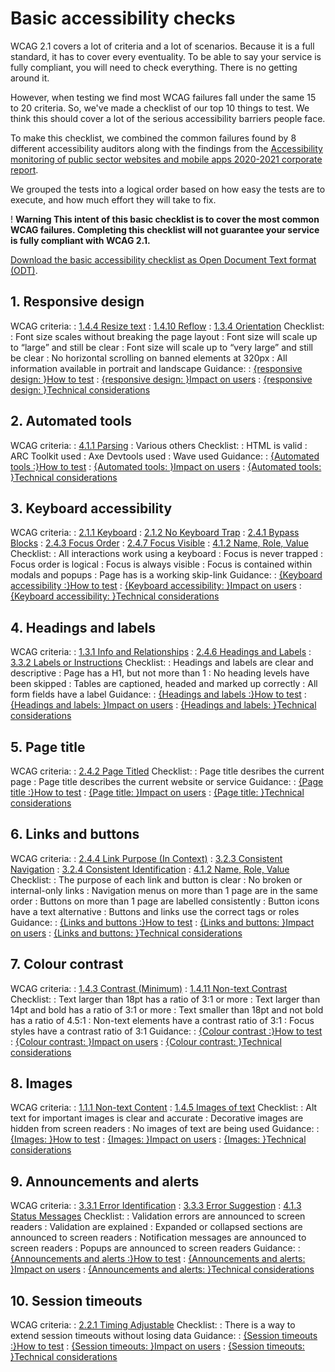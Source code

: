# Basic accessibility checks

WCAG 2.1 covers a lot of criteria and a lot of scenarios. Because it is a full standard, it has to cover every eventuality. To be able to say your service is fully compliant, you will need to check everything. There is no getting around it.

However, when testing we find most WCAG failures fall under the same 15 to 20 criteria. So, we've made a checklist of our top 10 things to test. We think this should cover a lot of the serious accessibility barriers people face.

To make this checklist, we combined the common failures found by 8 different accessibility auditors along with the findings from the [Accessibility monitoring of public sector websites and mobile apps 2020-2021 corporate report](https://www.gov.uk/government/publications/accessibility-monitoring-of-public-sector-websites-and-mobile-apps-2020-2021/accessibility-monitoring-of-public-sector-websites-and-mobile-apps-2020-2021).

We grouped the tests into a logical order based on how easy the tests are to execute, and how much effort they will take to fix.

<div class="govuk-warning-text">
  <span class="govuk-warning-text__icon" aria-hidden="true">
    !
  </span>
  <strong class="govuk-warning-text__text">
    <span class="govuk-warning-text__assistive">
      Warning
    </span>
    This intent of this basic checklist is to cover the most common WCAG failures. Completing this checklist will not guarantee your service is fully compliant with WCAG 2.1.
  </strong>
</div>

<div class="govuk-inset-text">

  [Download the basic accessibility checklist as Open Document Text format (ODT)](/odt).

</div>

## 1. Responsive design
WCAG criteria:
: [1.4.4 Resize text]({wcagify})
: [1.4.10 Reflow]({wcagify})
: [1.3.4 Orientation]({wcagify})
Checklist:  
: Font size scales without breaking the page layout
: Font size will scale up to “large” and still be clear
: Font size will scale up to “very large” and still be clear
: No horizontal scrolling on banned elements at 320px
: All information available in portrait and landscape
Guidance:
: [{responsive design: }How to test](/tools-and-resources/basic-accessibility-checks/1-responsive-design-how-to-test)
: [{responsive design: }Impact on users](/tools-and-resources/basic-accessibility-checks/1-responsive-design-impact-on-users)
: [{responsive design: }Technical considerations](/tools-and-resources/basic-accessibility-checks/1-responsive-design-technical-considerations)


## 2. Automated tools
WCAG criteria:
: [4.1.1 Parsing]({wcagify})
: Various others
Checklist:
: HTML is valid
: ARC Toolkit used
: Axe Devtools used
: Wave used
Guidance:
: [{Automated tools :}How to test](/tools-and-resources/basic-accessibility-checks/2-automated-tools-how-to-test)
: [{Automated tools: }Impact on users](/tools-and-resources/basic-accessibility-checks/2-automated-tools-impact-on-users)
: [{Automated tools: }Technical considerations](/tools-and-resources/basic-accessibility-checks/2-automated-tools-technical-considerations)

## 3. Keyboard accessibility
WCAG criteria:
: [2.1.1 Keyboard]({wcagify})
: [2.1.2 No Keyboard Trap]({wcagify})
: [2.4.1 Bypass Blocks]({wcagify})
: [2.4.3 Focus Order]({wcagify})
: [2.4.7 Focus Visible]({wcagify})
: [4.1.2 Name, Role, Value]({wcagify})
Checklist:
: All interactions work using a keyboard
: Focus is never trapped
: Focus order is logical
: Focus is always visible
: Focus is contained within modals and popups
: Page has is a working skip-link
Guidance:
: [{Keyboard accessibility :}How to test](/tools-and-resources/basic-accessibility-checks/3-keyboard-accessibility-how-to-test)
: [{Keyboard accessibility: }Impact on users](/tools-and-resources/basic-accessibility-checks/3-keyboard-accessibility-impact-on-users)
: [{Keyboard accessibility: }Technical considerations](/tools-and-resources/basic-accessibility-checks/3-keyboard-accessibility-technical-considerations)

## 4. Headings and labels
WCAG criteria:
: [1.3.1 Info and Relationships]({wcagify})
: [2.4.6 Headings and Labels]({wcagify})
: [3.3.2 Labels or Instructions]({wcagify})
Checklist:
: Headings and labels are clear and descriptive
: Page has a H1, but not more than 1
: No heading levels have been skipped
: Tables are captioned, headed and marked up correctly
: All form fields have a label
Guidance:
: [{Headings and labels :}How to test](/tools-and-resources/basic-accessibility-checks/4-headings-and-labels-how-to-test)
: [{Headings and labels: }Impact on users](/tools-and-resources/basic-accessibility-checks/4-headings-and-labels-impact-on-users)
: [{Headings and labels: }Technical considerations](/tools-and-resources/basic-accessibility-checks/4-headings-and-labels-technical-considerations)

## 5. Page title
WCAG criteria: 
: [2.4.2 Page Titled]({wcagify})
Checklist: 
: Page title desribes the current page
: Page title describes the current website or service
Guidance:
: [{Page title :}How to test](/tools-and-resources/basic-accessibility-checks/5-page-title-how-to-test)
: [{Page title: }Impact on users](/tools-and-resources/basic-accessibility-checks/5-page-title-impact-on-users)
: [{Page title: }Technical considerations](/tools-and-resources/basic-accessibility-checks/5-page-title-technical-considerations)

## 6. Links and buttons
WCAG criteria:
: [2.4.4 Link Purpose (In Context)]({wcagify})
: [3.2.3 Consistent Navigation]({wcagify})
: [3.2.4 Consistent Identification]({wcagify})
: [4.1.2 Name, Role, Value]({wcagify})
Checklist:
: The purpose of each link and button is clear
: No broken or internal-only links
: Navigation menus on more than 1 page are in the same order
: Buttons on more than 1 page are labelled consistently
: Button icons have a text alternative
: Buttons and links use the correct tags or roles
Guidance:
: [{Links and buttons :}How to test](/tools-and-resources/basic-accessibility-checks/6-links-and-buttons-how-to-test)
: [{Links and buttons: }Impact on users](/tools-and-resources/basic-accessibility-checks/6-links-and-buttons-impact-on-users)
: [{Links and buttons: }Technical considerations](/tools-and-resources/basic-accessibility-checks/6-links-and-buttons-technical-considerations)

## 7. Colour contrast
WCAG criteria: 
: [1.4.3 Contrast (Minimum)]({wcagify})
: [1.4.11 Non-text Contrast]({wcagify})
Checklist: 
: Text larger than 18pt has a ratio of 3:1 or more
: Text larger than 14pt and bold has a ratio of 3:1 or more
: Text smaller than 18pt and not bold has a ratio of 4.5:1
: Non-text elements have a contrast ratio of 3:1
: Focus styles have a contrast ratio of 3:1
Guidance:
: [{Colour contrast :}How to test]()
: [{Colour contrast: }Impact on users]()
: [{Colour contrast: }Technical considerations]()

## 8. Images
WCAG criteria:
: [1.1.1 Non-text Content]({wcagify})
: [1.4.5 Images of text]({wcagify})
Checklist:
: Alt text for important images is clear and accurate
: Decorative images are hidden from screen readers
: No images of text are being used
Guidance:
: [{Images: }How to test]()
: [{Images: }Impact on users]()
: [{Images: }Technical considerations]()

## 9. Announcements and alerts
WCAG criteria:
: [3.3.1 Error Identification]({wcagify})
: [3.3.3 Error Suggestion]({wcagify})
: [4.1.3 Status Messages]({wcagify})
Checklist:
: Validation errors are announced to screen readers
: Validation are explained
: Expanded or collapsed sections are announced to screen readers
: Notification messages are announced to screen readers
: Popups are announced to screen readers
Guidance:
: [{Announcements and alerts :}How to test]()
: [{Announcements and alerts: }Impact on users]()
: [{Announcements and alerts: }Technical considerations]()

## 10. Session timeouts
WCAG criteria:
: [2.2.1 Timing Adjustable]({wcagify})
Checklist:
: There is a way to extend session timeouts without losing data
Guidance:
: [{Session timeouts :}How to test]()
: [{Session timeouts: }Impact on users]()
: [{Session timeouts: }Technical considerations]()

